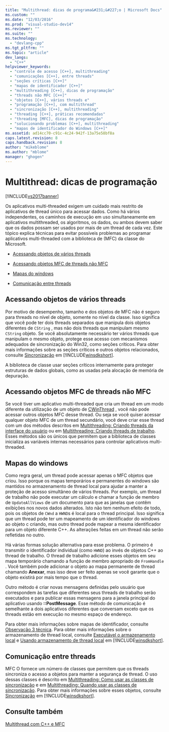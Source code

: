 ```yaml
---
title: "Multithread: dicas de programa&#231;&#227;o | Microsoft Docs"
ms.custom: ""
ms.date: "12/03/2016"
ms.prod: "visual-studio-dev14"
ms.reviewer: ""
ms.suite: ""
ms.technology: 
  - "devlang-cpp"
ms.tgt_pltfrm: ""
ms.topic: "article"
dev_langs: 
  - "C++"
helpviewer_keywords: 
  - "controle de acesso [C++], multithreading"
  - "comunicações [C++], entre threads"
  - "seções críticas [C++]"
  - "mapas de identificador [C++]"
  - "multithreading [C++], dicas de programação"
  - "threads não MFC [C++]"
  - "objetos [C++], vários threads e"
  - "programação [C++], com multithread"
  - "sincronização [C++], multithreading"
  - "threading [C++], práticas recomendadas"
  - "threading [MFC], dicas de programação"
  - "solucionando problemas [C++], multithreading"
  - "mapas de identificador do Windows [C++]"
ms.assetid: ad14cc70-c91c-4c24-942f-13a75e58bf8a
caps.latest.revision: 8
caps.handback.revision: 8
author: "mikeblome"
ms.author: "mblome"
manager: "ghogen"
---
```

# Multithread: dicas de programa&#231;&#227;o
[!INCLUDE[vs2017banner](../../assembler/inline/includes/vs2017banner.md)]

Os aplicativos multi\-threaded exigem um cuidado mais restrito de aplicativos de thread único para acessar dados.  Como há vários independentes, os caminhos de execução em uso simultaneamente em aplicativos multithreaded, os algoritmos, os dados, ou ambos devem saber que os dados possam ser usados por mais de um thread de cada vez.  Este tópico explica técnicas para evitar possíveis problemas ao programar aplicativos multi\-threaded com a biblioteca de \(MFC\) da classe do Microsoft.  
  
-   [Acessando objetos de vários threads](#_core_accessing_objects_from_multiple_threads)  
  
-   [Acessando objetos MFC de threads não MFC](#_core_accessing_mfc_objects_from_non.2d.mfc_threads)  
  
-   [Mapas do windows](#_core_windows_handle_maps)  
  
-   [Comunicação entre threads](#_core_communicating_between_threads)  
  
##  <a name="_core_accessing_objects_from_multiple_threads"></a> Acessando objetos de vários threads  
 Por motivo de desempenho, tamanho e dos objetos de MFC não é seguro para threads no nível de objeto, somente no nível da classe.  Isso significa que você pode ter dois threads separados que manipula dois objetos diferentes de `CString` , mas não dois threads que manipulam mesmo `CString` objeto.  Se você absolutamente necessário ter vários threads que manipulam o mesmo objeto, protege esse acesso com mecanismos adequados de sincronização do Win32, como seções críticos.  Para obter mais informações sobre as seções críticos e outros objetos relacionados, consulte [Sincronização](http://msdn.microsoft.com/library/windows/desktop/ms686353) em [!INCLUDE[winsdkshort](../../atl/reference/includes/winsdkshort_md.md)].  
  
 A biblioteca de classe usar seções críticos internamente para proteger estruturas de dados globais, como as usadas pela alocação de memória de depuração.  
  
##  <a name="_core_accessing_mfc_objects_from_non.2d.mfc_threads"></a> Acessando objetos MFC de threads não MFC  
 Se você tiver um aplicativo multi\-threaded que cria um thread em um modo diferente da utilização de um objeto de [CWinThread](../../mfc/reference/cwinthread-class.md) , você não pode acessar outros objetos MFC desse thread.  Ou seja se você quiser acessar qualquer objeto MFC de um thread secundário, você deve criar esse thread com um dos métodos descritos em [Multithreading: Criando threads da interface do usuário](../../parallel/multithreading-creating-user-interface-threads.md) ou em [Multithreading: Criando threads de trabalho](../../parallel/multithreading-creating-worker-threads.md).  Esses métodos são os únicos que permitem que a biblioteca de classes inicializa as variáveis internas necessários para controlar aplicativos multi\-threaded.  
  
##  <a name="_core_windows_handle_maps"></a> Mapas do windows  
 Como regra geral, um thread pode acessar apenas o MFC objetos que criou.  Isso porque os mapas temporários e permanentes do windows são mantidos no armazenamento de thread local para ajudar a manter a proteção de acesso simultâneo de vários threads.  Por exemplo, um thread de trabalho não pode executar um cálculo e chamar a função de membro de `UpdateAllViews` de um documento para que as janelas que contêm exibições nos novos dados alterados.  Isto não tem nenhum efeito de todo, pois os objetos de `CWnd` a `HWND`s é local para o thread principal.  Isso significa que um thread pode ter um mapeamento de um identificador do windows ao objeto c criando, mas outro thread pode mapear a mesma identificador para um objeto diferente C\+\+.  As alterações feitas em um thread não serão refletidas no outro.  
  
 Há várias formas solução alternativa para esse problema.  O primeiro é transmitir o identificador individual \(como `HWND`\) ao invés de objetos C\+\+ ao thread de trabalho.  O thread de trabalho adicione esses objetos em seu mapa temporário chamando a função de membro apropriado de `FromHandle` .  Você também pode adicionar o objeto ao mapa permanente de thread chamando **Anexar**, mas isso deve ser feito apenas se você garante que o objeto existirá por mais tempo que o thread.  
  
 Outro método é criar novas mensagens definidas pelo usuário que correspondem às tarefas que diferentes seus threads de trabalho serão executados e para publicar essas mensagens para a janela principal do aplicativo usando **::PostMessage**.  Esse método de comunicação é semelhante a dois aplicativos diferentes que conversam exceto que os threads estão em execução no mesmo espaço de endereço.  
  
 Para obter mais informações sobre mapas de identificador, consulte [Observação 3 técnica](../../mfc/tn003-mapping-of-windows-handles-to-objects.md).  Para obter mais informações sobre o armazenamento de thread local, consulte [Executável o armazenamento local](http://msdn.microsoft.com/library/windows/desktop/ms686749) e [Usando armazenamento de thread local](http://msdn.microsoft.com/library/windows/desktop/ms686991) em [!INCLUDE[winsdkshort](../../atl/reference/includes/winsdkshort_md.md)].  
  
##  <a name="_core_communicating_between_threads"></a> Comunicação entre threads  
 MFC O fornece um número de classes que permitem que os threads sincroniza o acesso a objetos para manter a segurança de thread.  O uso dessas classes é descrito em [Multithreading: Como usar as classes de sincronização](../../parallel/multithreading-how-to-use-the-synchronization-classes.md) e em [Multithreading: Quando usar as classes de sincronização](../../parallel/multithreading-when-to-use-the-synchronization-classes.md).  Para obter mais informações sobre esses objetos, consulte [Sincronização](http://msdn.microsoft.com/library/windows/desktop/ms686353) em [!INCLUDE[winsdkshort](../../atl/reference/includes/winsdkshort_md.md)].  
  
## Consulte também  
 [Multithread com C\+\+ e MFC](../../parallel/multithreading-with-cpp-and-mfc.md)